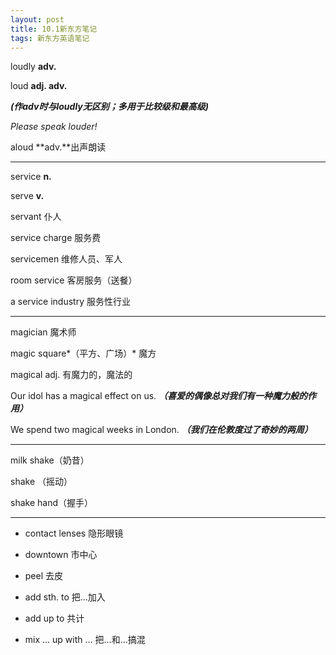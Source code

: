 ```yaml
---
layout: post
title: 10.1新东方笔记
tags: 新东方英语笔记
---
```


loudly **adv.**

loud **adj. adv.**

***(作adv时与loudly无区别；多用于比较级和最高级)***

*Please speak louder!*

aloud **adv.**出声朗读

--------

service **n.**

serve **v.**

servant 仆人

service charge 服务费

servicemen 维修人员、军人

room service 客房服务（送餐）

a service industry 服务性行业

--------

magician 魔术师

magic square*（平方、广场）* 魔方

magical adj. 有魔力的，魔法的

Our idol has a magical effect on us.
***（喜爱的偶像总对我们有一种魔力般的作用）***

We spend two magical weeks in London.
***（我们在伦敦度过了奇妙的两周）***

--------

milk shake（奶昔）

shake （摇动）

shake hand（握手）

--------

* contact lenses 隐形眼镜

* downtown 市中心

* peel 去皮

* add sth. to 把…加入

* add up to 共计

* mix … up with …   把…和…搞混
